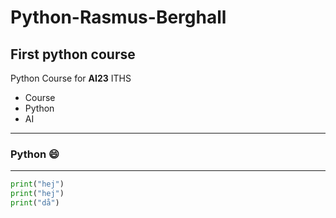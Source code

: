 # Python-Rasmus-Berghall

## First python course
Python Course for **AI23** ITHS

- Course
- Python
- AI

---

### Python :smile:
---
``` python
print("hej") 
print("hej") 
print("då")
``` 





